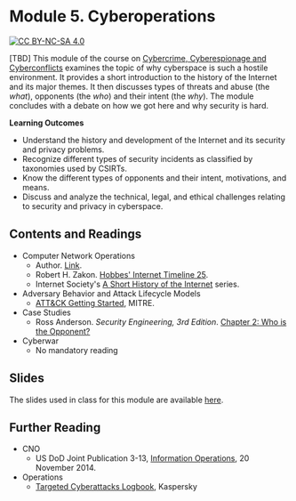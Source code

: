 # Module 5. Cyberoperations

[![CC BY-NC-SA 4.0][cc-by-nc-sa-shield]][cc-by-nc-sa]

[cc-by-nc-sa]: http://creativecommons.org/licenses/by-nc-sa/4.0/
[cc-by-nc-sa-shield]: https://img.shields.io/badge/License-CC%20BY--NC--SA%204.0-lightgrey.svg


[TBD] This module of the course on [Cybercrime, Cyberespionage and Cyberconflicts](https://github.com/0xjet/ccc) examines the topic of why cyberspace is such a hostile environment. It provides a short introduction to the history of the Internet and its major themes. It then discusses types of threats and abuse (the _what_), opponents (the _who_) and their intent (the _why_). The module concludes with a debate on how we got here and why security is hard.


**Learning Outcomes**
* Understand the history and development of the Internet and its security and privacy problems.
* Recognize different types of security incidents as classified by taxonomies used by CSIRTs.
* Know the different types of opponents and their intent, motivations, and means.
* Discuss and analyze the technical, legal, and ethical challenges relating to security and privacy in cyberspace.


## Contents and Readings

* Computer Network Operations
    * Author. [Link](https://sites.cs.ucsb.edu/~almeroth/classes/F10.176A/papers/internet-history-09.pdf).
    * Robert H. Zakon. [Hobbes' Internet Timeline 25](https://www.zakon.org/robert/internet/timeline/).
    * Internet Society's [A Short History of the Internet](https://www.internetsociety.org/internet/history-internet/) series.
* Adversary Behavior and Attack Lifecycle Models
    * [ATT&CK Getting Started](https://attack.mitre.org/resources/getting-started/), MITRE.
* Case Studies
    * Ross Anderson. _Security Engineering, 3rd Edition_. [Chapter 2: Who is the Opponent?](https://www.cl.cam.ac.uk/~rja14/book.html)
* Cyberwar
    * No mandatory reading


## Slides

The slides used in class for this module are available [here](https://tbd).


## Further Reading

* CNO
    * US DoD Joint Publication 3-13, [Information Operations](https://www.jcs.mil/Portals/36/Documents/Doctrine/pubs/jp3_13.pdf), 20 November 2014.
* Operations
    * [Targeted Cyberattacks Logbook](https://apt.securelist.com/), Kaspersky

